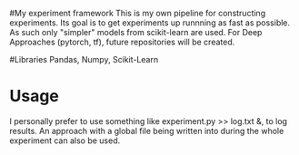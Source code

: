 #My experiment framework
This is my own pipeline for constructing experiments.
Its goal is to get experiments up runnning as fast as possible.
As such only "simpler" models from scikit-learn are used.
For Deep Approaches (pytorch, tf), future repositories will be created.

#Libraries
Pandas, Numpy, Scikit-Learn




# Usage
I personally prefer to use something like experiment.py >> log.txt &, to log results.
An approach with a global file being written into during the whole experiment can also be used.
